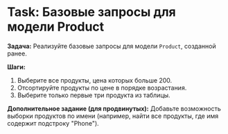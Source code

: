# Task: Базовые запросы для модели Product

**Задача:** Реализуйте базовые запросы для модели `Product`, созданной ранее.

**Шаги:**
1. Выберите все продукты, цена которых больше 200.
2. Отсортируйте продукты по цене в порядке возрастания.
3. Выберите только первые три продукта из таблицы.

**Дополнительное задание (для продвинутых):**
Добавьте возможность выборки продуктов по имени (например, найти все продукты, где имя содержит подстроку "Phone").